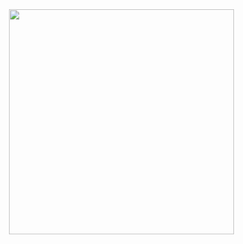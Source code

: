 <div align="center">
  <img src="https://media.giphy.com/media/LmNwrBhejkK9EFP504/giphy.gif" width="400">
</div>